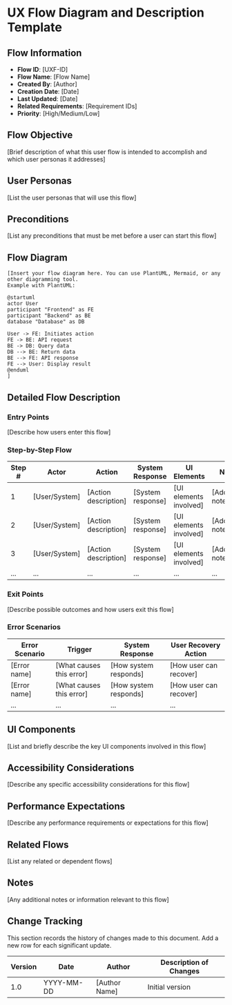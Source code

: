 # UX Flow Diagram and Description Template

## Flow Information

- **Flow ID**: [UXF-ID]
- **Flow Name**: [Flow Name]
- **Created By**: [Author]
- **Creation Date**: [Date]
- **Last Updated**: [Date]
- **Related Requirements**: [Requirement IDs]
- **Priority**: [High/Medium/Low]

## Flow Objective

[Brief description of what this user flow is intended to accomplish and which user personas it addresses]

## User Personas

[List the user personas that will use this flow]

## Preconditions

[List any preconditions that must be met before a user can start this flow]

## Flow Diagram

```
[Insert your flow diagram here. You can use PlantUML, Mermaid, or any other diagramming tool.
Example with PlantUML:

@startuml
actor User
participant "Frontend" as FE
participant "Backend" as BE
database "Database" as DB

User -> FE: Initiates action
FE -> BE: API request
BE -> DB: Query data
DB --> BE: Return data
BE --> FE: API response
FE --> User: Display result
@enduml
]
```

## Detailed Flow Description

### Entry Points

[Describe how users enter this flow]

### Step-by-Step Flow

| Step # | Actor         | Action               | System Response   | UI Elements            | Notes              |
|--------|---------------|----------------------|-------------------|------------------------|--------------------|
| 1      | [User/System] | [Action description] | [System response] | [UI elements involved] | [Additional notes] |
| 2      | [User/System] | [Action description] | [System response] | [UI elements involved] | [Additional notes] |
| 3      | [User/System] | [Action description] | [System response] | [UI elements involved] | [Additional notes] |
| ...    | ...           | ...                  | ...               | ...                    | ...                |

### Exit Points

[Describe possible outcomes and how users exit this flow]

### Error Scenarios

| Error Scenario | Trigger                  | System Response       | User Recovery Action   |
|----------------|--------------------------|-----------------------|------------------------|
| [Error name]   | [What causes this error] | [How system responds] | [How user can recover] |
| [Error name]   | [What causes this error] | [How system responds] | [How user can recover] |
| ...            | ...                      | ...                   | ...                    |

## UI Components

[List and briefly describe the key UI components involved in this flow]

## Accessibility Considerations

[Describe any specific accessibility considerations for this flow]

## Performance Expectations

[Describe any performance requirements or expectations for this flow]

## Related Flows

[List any related or dependent flows]

## Notes

[Any additional notes or information relevant to this flow]

## Change Tracking

This section records the history of changes made to this document. Add a new row for each significant update.

| Version | Date       | Author        | Description of Changes |
|---------|------------|---------------|------------------------|
| 1.0     | YYYY-MM-DD | [Author Name] | Initial version        |
